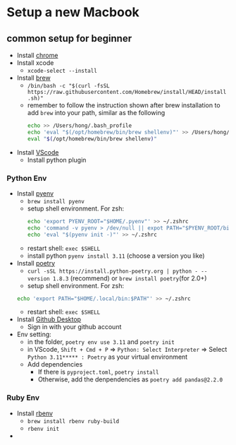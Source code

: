# Setup a new Macbook 
## common setup for beginner
- Install [chrome](https://www.google.com/chrome/next-steps.html)
- Install xcode 
  - `xcode-select --install`
- Install [brew](https://brew.sh/) 
  - `/bin/bash -c "$(curl -fsSL https://raw.githubusercontent.com/Homebrew/install/HEAD/install.sh)"`
  - remember to follow the instruction shown after brew installation to add `brew` into your path, similar as the following
    ```bash
    echo >> /Users/hong/.bash_profile
    echo 'eval "$(/opt/homebrew/bin/brew shellenv)"' >> /Users/hong/.bash_profile
    eval "$(/opt/homebrew/bin/brew shellenv)"
    ```
- Install [VScode](https://code.visualstudio.com/)
  - Install python plugin
  
### Python Env
- Install [pyenv](https://github.com/pyenv/pyenv) 
  - `brew install pyenv`
  - setup shell environment. For zsh:
    ```bash
    echo 'export PYENV_ROOT="$HOME/.pyenv"' >> ~/.zshrc
    echo 'command -v pyenv > /dev/null || expot PATH="$PYENV_ROOT/bin:$PATH"' >> ~/.zshrc
    echo 'eval "$(pyenv init -)"' >> ~/.zshrc
    ```
  - restart shell: `exec $SHELL`
  - install python `pyenv install 3.11` (choose a version you like)
- Install [poetry](https://github.com/python-poetry/poetry) 
  - `curl -sSL https://install.python-poetry.org | python - --version 1.8.3` (recommend) or `brew install poetry`(for 2.0+)
  - setup shell environment. For zsh:
  ```bash
  echo 'export PATH="$HOME/.local/bin:$PATH"' >> ~/.zshrc
  ```
  - restart shell: `exec $SHELL`
- Install [Github Desktop](https://desktop.github.com/download/)
  - Sign in with your github account 
- Env setting:
  - in the folder, `poetry env use 3.11` and `poetry init`
  - in VScode, `Shift + Cmd + P` => `Python: Select Interpreter` => Select `Python 3.11***** : Poetry` as your virtual environment
  - Add dependencies
    - If there is `pyproject.toml`, `poetry install`
    - Otherwise, add the denpendencies as `poetry add pandas@2.2.0`
      
### Ruby Env
- Install [rbenv](https://github.com/rbenv/rbenv)
  -  `brew install rbenv ruby-build`
  -  `rbenv init`
- 

